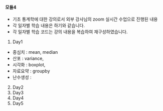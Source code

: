 #### 모듈4 
- 기초 통계학에 대한 강의로서 외부 강사님의 zoom 실시간 수업으로 진행된 내용
- 각 일자별 학습 내용은 하기와 같습니다.
- 각 일자별 학습 코드는 강의 내용을 복습하여 재구성하였습니다.
 
01. Day1
- 중심치 : mean, median
- 산포 : variance,
- 시각화 : boxplot, 
- 자료요약 : groupby
- 난수생성 : 
02. Day2
03. Day3
04. Day4
05. Day5
